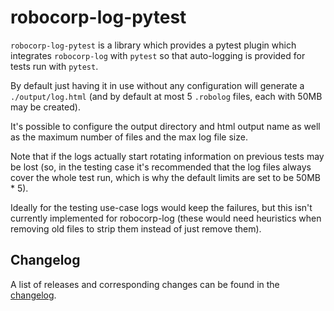 # robocorp-log-pytest

`robocorp-log-pytest` is a library which provides a pytest plugin which integrates
`robocorp-log` with `pytest` so that auto-logging is provided for tests run with `pytest`.

By default just having it in use without any configuration will
generate a `./output/log.html` (and by default at most 5 `.robolog` files,
each with 50MB may be created).

It's possible to configure the output directory and html output name
as well as the maximum number of files and the max log file size.

Note that if the logs actually start rotating information on
previous tests may be lost (so, in the testing case it's recommended
that the log files always cover the whole test run, which is why the
default limits are set to be 50MB * 5).

Ideally for the testing use-case logs would keep the failures, but
this isn't currently implemented for robocorp-log (these would need 
heuristics when removing old files to strip them instead of just remove them).

## Changelog

A list of releases and corresponding changes can be found in the
[changelog](https://github.com/robocorp/robocorp/blob/master/log_pytest/docs/CHANGELOG.md).
